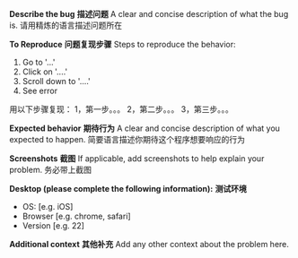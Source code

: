 **Describe the bug**
**描述问题**
A clear and concise description of what the bug is.
请用精炼的语言描述问题所在

**To Reproduce**
**问题复现步骤**
Steps to reproduce the behavior:
1. Go to '...'
2. Click on '....'
3. Scroll down to '....'
4. See error

用以下步骤复现：
1，第一步。。。
2，第二步。。。
3，第三步。。。

**Expected behavior**
**期待行为**
A clear and concise description of what you expected to happen.
简要语言描述你期待这个程序想要响应的行为

**Screenshots**
**截图**
If applicable, add screenshots to help explain your problem.
务必带上截图

**Desktop (please complete the following information):**
**测试环境**
 - OS: [e.g. iOS]
 - Browser [e.g. chrome, safari]
 - Version [e.g. 22]


**Additional context**
**其他补充**
Add any other context about the problem here.
